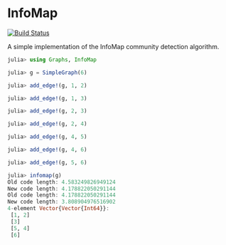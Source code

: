# InfoMap

[![Build Status](https://github.com/RandyRDavila/InfoMap.jl/actions/workflows/CI.yml/badge.svg?branch=main)](https://github.com/RandyRDavila/InfoMap.jl/actions/workflows/CI.yml?query=branch%3Amain)

A simple implementation of the InfoMap community detection algorithm.

```julia
julia> using Graphs, InfoMap

julia> g = SimpleGraph(6)

julia> add_edge!(g, 1, 2)

julia> add_edge!(g, 1, 3)

julia> add_edge!(g, 2, 3)

julia> add_edge!(g, 2, 4)

julia> add_edge!(g, 4, 5)

julia> add_edge!(g, 4, 6)

julia> add_edge!(g, 5, 6)

julia> infomap(g)
Old code length: 4.583249826949124
New code length: 4.178822050291144
Old code length: 4.178822050291144
New code length: 3.808904976516902
4-element Vector{Vector{Int64}}:
 [1, 2]
 [3]
 [5, 4]
 [6]

```